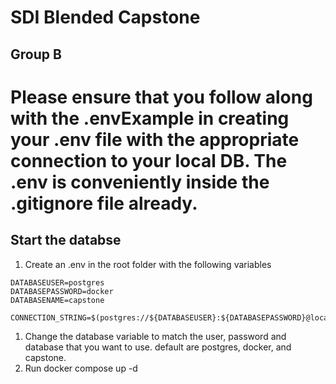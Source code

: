 # SDI Blended Capstone

## Group B

# Please ensure that you follow along with the .envExample in creating your .env file with the appropriate connection to your local DB. The .env is conveniently inside the .gitignore file already.

## Start the databse

1. Create an .env in the root folder with the following variables

```environment
DATABASEUSER=postgres
DATABASEPASSWORD=docker
DATABASENAME=capstone

CONNECTION_STRING=$(postgres://${DATABASEUSER}:${DATABASEPASSWORD}@localhost/${DATABASENAME})
```

1. Change the database variable to match the user, password and database that you want to use. default are postgres, docker, and capstone.
1. Run docker compose up -d
